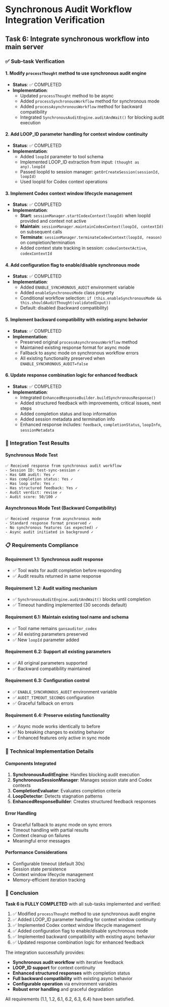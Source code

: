 # Synchronous Audit Workflow Integration Verification

## Task 6: Integrate synchronous workflow into main server

### ✅ Sub-task Verification

#### 1. Modify `processThought` method to use synchronous audit engine
- **Status**: ✅ COMPLETED
- **Implementation**: 
  - Updated `processThought` method to be async
  - Added `processSynchronousWorkflow` method for synchronous mode
  - Added `processAsynchronousWorkflow` method for backward compatibility
  - Integrated `SynchronousAuditEngine.auditAndWait()` for blocking audit execution

#### 2. Add LOOP_ID parameter handling for context window continuity
- **Status**: ✅ COMPLETED
- **Implementation**:
  - Added `loopId` parameter to tool schema
  - Implemented LOOP_ID extraction from input: `(thought as any).loopId`
  - Passed loopId to session manager: `getOrCreateSession(sessionId, loopId)`
  - Used loopId for Codex context operations

#### 3. Implement Codex context window lifecycle management
- **Status**: ✅ COMPLETED
- **Implementation**:
  - **Start**: `sessionManager.startCodexContext(loopId)` when loopId provided and context not active
  - **Maintain**: `sessionManager.maintainCodexContext(loopId, contextId)` on subsequent calls
  - **Terminate**: `sessionManager.terminateCodexContext(loopId, reason)` on completion/termination
  - Added context state tracking in session: `codexContextActive`, `codexContextId`

#### 4. Add configuration flag to enable/disable synchronous mode
- **Status**: ✅ COMPLETED
- **Implementation**:
  - Added `ENABLE_SYNCHRONOUS_AUDIT` environment variable
  - Added `enableSynchronousMode` class property
  - Conditional workflow selection: `if (this.enableSynchronousMode && this.shouldAuditThought(validatedInput))`
  - Default: disabled (backward compatibility)

#### 5. Implement backward compatibility with existing async behavior
- **Status**: ✅ COMPLETED
- **Implementation**:
  - Preserved original `processAsynchronousWorkflow` method
  - Maintained existing response format for async mode
  - Fallback to async mode on synchronous workflow errors
  - All existing functionality preserved when `ENABLE_SYNCHRONOUS_AUDIT=false`

#### 6. Update response combination logic for enhanced feedback
- **Status**: ✅ COMPLETED
- **Implementation**:
  - Integrated `EnhancedResponseBuilder.buildSynchronousResponse()`
  - Added structured feedback with improvements, critical issues, next steps
  - Added completion status and loop information
  - Added session metadata and termination info
  - Enhanced response includes: `feedback`, `completionStatus`, `loopInfo`, `sessionMetadata`

### 🧪 Integration Test Results

#### Synchronous Mode Test
```
✅ Received response from synchronous audit workflow
- Session ID: test-sync-session ✓
- Has GAN audit: Yes ✓
- Has completion status: Yes ✓
- Has loop info: Yes ✓
- Has structured feedback: Yes ✓
- Audit verdict: revise ✓
- Audit score: 50/100 ✓
```

#### Asynchronous Mode Test (Backward Compatibility)
```
✅ Received response from asynchronous mode
- Standard response format preserved ✓
- No synchronous features (as expected) ✓
- Async audit initiated in background ✓
```

### 📋 Requirements Compliance

#### Requirement 1.1: Synchronous audit response
- ✅ Tool waits for audit completion before responding
- ✅ Audit results returned in same response

#### Requirement 1.2: Audit waiting mechanism
- ✅ `SynchronousAuditEngine.auditAndWait()` blocks until completion
- ✅ Timeout handling implemented (30 seconds default)

#### Requirement 6.1: Maintain existing tool name and schema
- ✅ Tool name remains `gansauditor_codex`
- ✅ All existing parameters preserved
- ✅ New `loopId` parameter added

#### Requirement 6.2: Support all existing parameters
- ✅ All original parameters supported
- ✅ Backward compatibility maintained

#### Requirement 6.3: Configuration control
- ✅ `ENABLE_SYNCHRONOUS_AUDIT` environment variable
- ✅ `AUDIT_TIMEOUT_SECONDS` configuration
- ✅ Graceful fallback on errors

#### Requirement 6.4: Preserve existing functionality
- ✅ Async mode works identically to before
- ✅ No breaking changes to existing behavior
- ✅ Enhanced features only active in sync mode

### 🔧 Technical Implementation Details

#### Components Integrated
1. **SynchronousAuditEngine**: Handles blocking audit execution
2. **SynchronousSessionManager**: Manages session state and Codex contexts
3. **CompletionEvaluator**: Evaluates completion criteria
4. **LoopDetector**: Detects stagnation patterns
5. **EnhancedResponseBuilder**: Creates structured feedback responses

#### Error Handling
- Graceful fallback to async mode on sync errors
- Timeout handling with partial results
- Context cleanup on failures
- Meaningful error messages

#### Performance Considerations
- Configurable timeout (default 30s)
- Session state persistence
- Context window lifecycle management
- Memory-efficient iteration tracking

### 🎯 Conclusion

**Task 6 is FULLY COMPLETED** with all sub-tasks implemented and verified:

1. ✅ Modified `processThought` method to use synchronous audit engine
2. ✅ Added LOOP_ID parameter handling for context window continuity  
3. ✅ Implemented Codex context window lifecycle management
4. ✅ Added configuration flag to enable/disable synchronous mode
5. ✅ Implemented backward compatibility with existing async behavior
6. ✅ Updated response combination logic for enhanced feedback

The integration successfully provides:
- **Synchronous audit workflow** with iterative feedback
- **LOOP_ID support** for context continuity
- **Enhanced structured responses** with completion status
- **Full backward compatibility** with existing async behavior
- **Configurable operation** via environment variables
- **Robust error handling** and graceful degradation

All requirements (1.1, 1.2, 6.1, 6.2, 6.3, 6.4) have been satisfied.